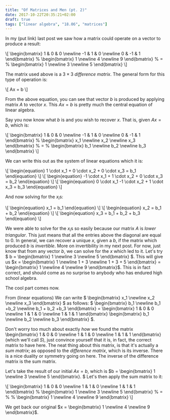 ```yaml
---
title: "Of Matrices and Men (pt. 2)"
date: 2017-10-22T20:35:21+02:00
draft: true
tags: ["linear algebra", "18.06", "matrices"]
---
```


In my (put link) last post we saw how a matrix could operate on a vector to produce a result:

\\[ 
\begin{bmatrix}
  1 & 0 & 0 \newline
  -1 & 1 & 0 \newline
  0 & -1 & 1
 \end{bmatrix}
%
\\begin{bmatrix}
 1 \newline
 4 \newline
 9
\\end{bmatrix}
%
&#61;
%
\\begin{bmatrix}
1 \newline
3 \newline
5
\\end{bmatrix}
\\]

The matrix used above is a $3 \times 3$ _difference matrix_. The general form for this type of operation is:

\\[
Ax = b
\\]

From the above equation, you can see that vector $b$ is produced by applying matrix $A$ to vector $x$. This $Ax = b$ is pretty much the central equation of linear algebra.

Say you now know what $b$ is and you wish to recover $x$. That is, given $Ax = b$, which is: 

\\[ 
\begin{bmatrix}
  1 & 0 & 0 \newline
  -1 & 1 & 0 \newline
  0 & -1 & 1
 \end{bmatrix}
%
\\begin{bmatrix}
 x_1 \newline
 x_2 \newline
 x_3
\\end{bmatrix}
%
&#61;
%
\\begin{bmatrix}
 b_1 \newline
 b_2 \newline
 b_3
\\end{bmatrix}
\\]

We can write this out as the system of linear equations which it is:

\\[
\begin{equation}
1 \cdot x_1 + 0 \cdot x_2 + 0 \cdot x_3 = b_1 
\end{equation}
\\]
\\[
\begin{equation}
-1 \cdot x_1 + 1 \cdot x_2 + 0 \cdot x_3 = b_2 
\end{equation}
\\]
\\[
\begin{equation}
0 \cdot x_1 -1 \cdot x_2 + 1 \cdot x_3 = b_3
\end{equation}
\\]

And now solving for the $x_i$s:

\\[
\begin{equation}
x_1 = b_1
\end{equation}
\\]
\\[
\begin{equation}
x_2 = b_1 + b_2
\end{equation}
\\]
\\[
\begin{equation}
x_3 = b_1 + b_2 + b_3
\end{equation}
\\]

We were able to solve for the $x_i$s so easily because our matrix $A$ is _lower triangular_. This just means that all the entries above the diagonal are equal to $0$. In general, we can recover a unique $x$, given a $b$, if the matrix which produced $b$ is _invertible_. More on invertibility in my next post.
For now, just know that from any vector $b$, we can solve for the $x$ which led to it. Let's try $ b = \begin{bmatrix} 1 \newline 3 \newline 5 \end{bmatrix} $. This will give us $x = \begin{bmatrix} 1 \newline 1 + 3 \newline 1 + 3 + 5 \end{bmatrix} = \begin{bmatrix} 1 \newline 4 \newline 9 \end{bmatrix}$. This is in fact correct, and should come as no surprise to anybody who has endured high school algebra.

The cool part comes now. 

From (linear equations) We can write $ \begin{bmatrix} x_1 \newline x_2 \newline x_3 \end{bmatrix} $ as follows: $ \begin{bmatrix} b_1 \newline b_1 +b_2 \newline b_1 + b_2 +b_3 \end{bmatrix} = \begin{bmatrix}
  1 & 0 & 0 \newline
  1 & 1 & 0 \newline
  1 & 1 & 1
 \end{bmatrix}
\begin{bmatrix} b_1 \newline b_2 \newline b_3 \end{bmatrix}
$.

Don't worry too much about exactly _how_ we found the matrix \begin{bmatrix}
  1 & 0 & 0 \newline
  1 & 1 & 0 \newline
  1 & 1 & 1
 \end{bmatrix} (which we'll call $S$), just convince yourself that it is, in fact, the correct matrix to have here. The neat thing about this matrix, is that it's actually a _sum matrix_; as opposed to the _difference matrix_, which is its inverse. There is a nice duality or symmetry going on here. The inverse of the difference matrix is the sum matrix. 

Let's take the result of our initial $Ax = b$, which is $b = \\begin{bmatrix}
 1 \newline
 3 \newline
 5
\\end{bmatrix}. $ Let's then apply the sum matrix to it:

\\[
\begin{bmatrix}
  1 & 0 & 0 \newline
  1 & 1 & 0 \newline
  1 & 1 & 1
 \end{bmatrix}
%
\begin{bmatrix}
 1 \newline
 3 \newline
 5
\end{bmatrix}
%
&#61;
%
%
\begin{bmatrix}
 1 \newline
 4 \newline
 9
\end{bmatrix}
\\]

We get back our original $x = \begin{bmatrix} 1 \newline 4 \newline 9 \end{bmatrix}$.





